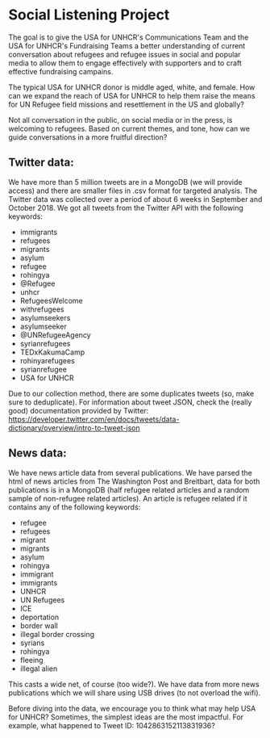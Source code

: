 # Social Listening Project

The goal is to give the USA for UNHCR's Communications Team and the USA for
UNHCR's Fundraising Teams a better understanding of current conversation about
refugees and refugee issues in social and popular media to allow them to engage
effectively with supporters and to craft effective fundraising campains. 

The typical USA for UNHCR donor is middle aged, white, and female. How can we
expand the reach of USA for UNHCR to help them raise the means for UN Refugee
field missions and resettlement in the US and globally? 

Not all conversation in the public, on social media or in the press, is
welcoming to refugees. Based on current themes, and tone, how can we guide
conversations in a more fruitful direction?

## Twitter data:
We have more than 5 million tweets are in a MongoDB (we will provide access)
and there are smaller files in .csv format for targeted analysis. The
Twitter data was collected over a period of about 6 weeks in September and
October 2018. We got all tweets from the Twitter API with the following
keywords:

 - immigrants
 - refugees
 - migrants
 - asylum
 - refugee
 - rohingya
 - @Refugee
 - unhcr
 - RefugeesWelcome
 - withrefugees
 - asylumseekers
 - asylumseeker
 - @UNRefugeeAgency
 - syrianrefugees
 - TEDxKakumaCamp
 - rohinyarefugees
 - syrianrefugee
 - USA for UNHCR

Due to our collection method, there are some duplicates tweets (so, make sure to deduplicate). For information about tweet JSON, check the (really good) documentation provided by Twitter: https://developer.twitter.com/en/docs/tweets/data-dictionary/overview/intro-to-tweet-json 

## News data:
We have news article data from several publications. We have parsed the html of
news articles from The Washington Post and Breitbart, data for both
publications is in a MongoDB (half refugee related articles and a random sample
of non-refugee related articles). An article is refugee related if it contains
any of the following keywords:

 - refugee
 - refugees
 - migrant
 - migrants
 - asylum
 - rohingya
 - immigrant
 - immigrants
 - UNHCR
 - UN Refugees
 - ICE
 - deportation
 - border wall
 - illegal border crossing
 - syrians
 - rohingya
 - fleeing
 - illegal alien

This casts a wide net, of course (too wide?). We have data from more news
publications which we will share using USB drives (to not overload the wifi). 

Before diving into the data, we encourage you to think what may help USA for
UNHCR? Sometimes, the simplest ideas are the most impactful. For example, what happened to Tweet ID: 1042863152113831936?
